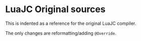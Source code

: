 # LuaJC Original sources

This is indented as a reference for the original LuaJC compiler.

The only changes are reformatting/adding `@Override`.

